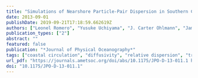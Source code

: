 ```yaml
---
title: "Simulations of Nearshore Particle-Pair Dispersion in Southern California"
date: 2013-09-01
publishDate: 2019-09-21T17:18:59.662619Z
authors: ["Leonel Romero", "Yusuke Uchiyama", "J. Carter Ohlmann", "James C. McWilliams", "David A. Siegel"]
publication_types: ["2"]
abstract: ""
featured: false
publication: "*Journal of Physical Oceanography*"
tags: ["coastal circulation", "diffusivity", "relative dispersion", "transport"]
url_pdf: "https://journals.ametsoc.org/doi/abs/10.1175/JPO-D-13-011.1 http://journals.ametsoc.org/doi/abs/10.1175/JPO-D-13-011.1"
doi: "10.1175/JPO-D-13-011.1"
---
```



